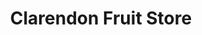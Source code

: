 ---
title: "Clarendon Fruit Store"
url: /leamington-spa/clarendon-fruit-store/
shop: greengrocer
---